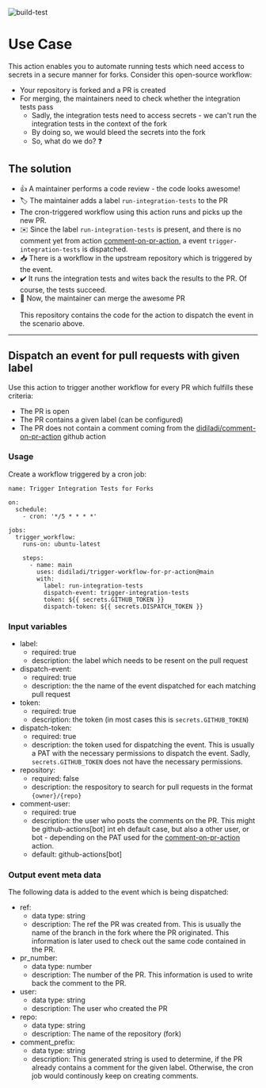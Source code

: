   ![build-test](https://github.com/didiladi/comment-on-pr-action/workflows/build-test/badge.svg)

# Use Case

This action enables you to automate running tests which need access to secrets in a secure manner for forks. Consider this open-source workflow:
* Your repository is forked and a PR is created
* For merging, the maintainers need to check whether the integration tests pass
  * Sadly, the integration tests need to access secrets - we can't run the integration tests in the context of the fork
  * By doing so, we would bleed the secrets into the fork
  * So, what do we do? :question:

## The solution

* :+1: A maintainer performs a code review - the code looks awesome!
* :label: The maintainer adds a label `run-integration-tests` to the PR
* The cron-triggered workflow using this action runs and picks up the new PR.
* :envelope: Since the label `run-integration-tests` is present, and there is no comment yet from action [comment-on-pr-action](https://github.com/didiladi/comment-on-pr-action), a event `trigger-integration-tests` is dispatched.
* :inbox_tray: There is a workflow in the upstream repository which is triggered by the event.
* :heavy_check_mark: It runs the integration tests and wites back the results to the PR. Of course, the tests succeed.
* :100: Now, the maintainer can merge the awesome PR
<br/><br/>
This repository contains the code for the action to dispatch the event in the scenario above.
---

## Dispatch an event for pull requests with given label

Use this action to trigger another workflow for every PR which fulfills these criteria:
* The PR is open
* The PR contains a given label (can be configured)
* The PR does not contain a comment coming from the [didiladi/comment-on-pr-action](https://github.com/didiladi/comment-on-pr-action) github action


### Usage

Create a workflow triggered by a cron job:

```
name: Trigger Integration Tests for Forks

on:
  schedule:
    - cron: '*/5 * * * *'

jobs:
  trigger_workflow:
    runs-on: ubuntu-latest

    steps:
      - name: main
        uses: didiladi/trigger-workflow-for-pr-action@main
        with:
          label: run-integration-tests
          dispatch-event: trigger-integration-tests
          token: ${{ secrets.GITHUB_TOKEN }}
          dispatch-token: ${{ secrets.DISPATCH_TOKEN }}
```

### Input variables

  * label:
    * required: true
    * description: the label which needs to be resent on the pull request
  * dispatch-event:
    * required: true
    * description: the the name of the event dispatched for each matching pull request
  * token:
    * required: true
    * description: the token (in most cases this is `secrets.GITHUB_TOKEN`)
  * dispatch-token:
    * required: true
    * description: the token used for dispatching the event. This is usually a PAT with the necessary permissions to dispatch the event. Sadly, `secrets.GITHUB_TOKEN` does not have the necessary permissions.
  * repository:
    * required: false
    * description: the respository to search for pull requests in the format `{owner}/{repo}`
  * comment-user:
    * required: true
    * description: the user who posts the comments on the PR. This might be github-actions[bot] int eh default case, but also a other user, or bot - depending on the PAT used for the [comment-on-pr-action](https://github.com/didiladi/comment-on-pr-action) action.
    * default: github-actions[bot]

### Output event meta data 

The following data is added to the event which is being dispatched:

* ref: 
  * data type: string
  * description: The ref the PR was created from. This is usually the name of the branch in the fork where the PR originated. This information is later used to check out the same code contained in the PR. 
* pr_number: 
  * data type: number
  * description: The number of the PR. This information is used to write back the comment to the PR.
* user: 
  * data type: string
  * description: The user who created the PR
* repo: 
  * data type: string
  * description: The name of the repository (fork)
* comment_prefix: 
  * data type: string
  * description: This generated string is used to determine, if the PR already contains a comment for the given label. Otherwise, the cron job would continously keep on creating comments.